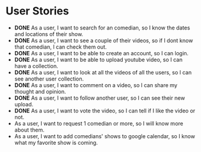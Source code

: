 User Stories
============

- **DONE** As a user, I want to search for an comedian, so I know the dates and locations of their show.
- **DONE** As a user, I want to see a couple of their videos, so if I dont know that comedian, I can check them out.
- **DONE** As a user, I want to be able to create an account, so I can login.
- **DONE** As a user, I want to be able to upload youtube video, so I can have a collection.
- **DONE** As a user, I want to look at all the videos of all the users, so I can see another user collection.
- **DONE** As a user, I want to comment on a video, so I can share my thought and opinion.
- **DONE** As a user, I want to follow another user, so I can see their new upload.
- **DONE** As a user, I want to vote the video, so I can tell if I like the video or not.
- As a user, I want to request 1 comedian or more, so I will know more about them.
- As a user, I want to add comedians' shows to google calendar, so I know what my favorite show is coming.
